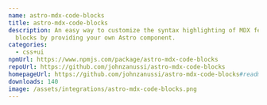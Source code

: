 ```yaml
---
name: astro-mdx-code-blocks
title: astro-mdx-code-blocks
description: An easy way to customize the syntax highlighting of MDX fenced code
  blocks by providing your own Astro component.
categories:
  - css+ui
npmUrl: https://www.npmjs.com/package/astro-mdx-code-blocks
repoUrl: https://github.com/johnzanussi/astro-mdx-code-blocks
homepageUrl: https://github.com/johnzanussi/astro-mdx-code-blocks#readme
downloads: 140
image: /assets/integrations/astro-mdx-code-blocks.png
---
```

